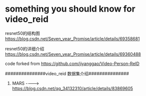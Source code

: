 # something you should know for video_reid
resnet50的结构图   https://blog.csdn.net/Seven_year_Promise/article/details/69358681

resnet50的详细介绍  https://blog.csdn.net/Seven_year_Promise/article/details/69360488

code forked from https://github.com/jiyanggao/Video-Person-ReID

###############video_reid 数据集介绍###############
1. MARS ----> https://blog.csdn.net/qq_34132310/article/details/83869605
